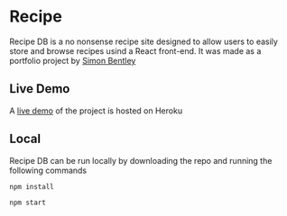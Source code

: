 # Recipe

Recipe DB is a no nonsense recipe site designed to allow users to easily store and browse recipes usind a React front-end. It was made as a portfolio project by [Simon Bentley](https://sbentley.me)

## Live Demo

A [live demo](https://ancient-forest-86382.herokuapp.com/) of the project is hosted on Heroku

## Local

Recipe DB can be run locally by downloading the repo and running the following commands

```bash
npm install

npm start
```